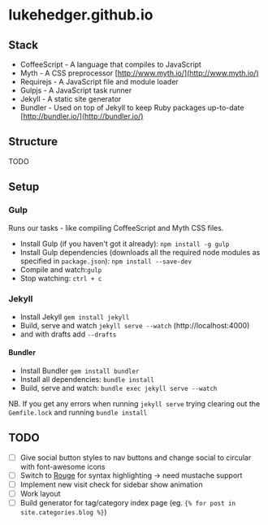lukehedger.github.io
====================

## Stack

- CoffeeScript - A language that compiles to JavaScript
- Myth - A CSS preprocessor [http://www.myth.io/](http://www.myth.io/)
- Requirejs - A JavaScript file and module loader
- Gulpjs - A JavaScript task runner
- Jekyll - A static site generator
- Bundler - Used on top of Jekyll to keep Ruby packages up-to-date [http://bundler.io/](http://bundler.io/)

## Structure

TODO

## Setup

### Gulp

Runs our tasks - like compiling CoffeeScript and Myth CSS files.

- Install Gulp (if you haven't got it already): `npm install -g gulp`
- Install Gulp dependencies (downloads all the required node modules as specified in `package.json`): `npm install --save-dev`
- Compile and watch:`gulp`
- Stop watching: `ctrl + c`

### Jekyll

- Install Jekyll `gem install jekyll`
- Build, serve and watch `jekyll serve --watch` (http://localhost:4000)
- and with drafts add `--drafts`

#### Bundler

- Install Bundler `gem install bundler`
- Install all dependencies: `bundle install`
- Build, serve and watch: `bundle exec jekyll serve --watch`

NB. If you get any errors when running `jekyll serve` trying clearing out the `Gemfile.lock` and running `bundle install`

## TODO

- [ ] Give social button styles to nav buttons and change social to circular with font-awesome icons
- [ ] Switch to [Rouge](https://github.com/jneen/rouge) for syntax highlighting -> need mustache support
- [ ] Implement new visit check for sidebar show animation
- [ ] Work layout
- [ ] Build generator for tag/category index page (eg. `{% for post in site.categories.blog %}`)